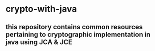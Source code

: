 # crypto-with-java

  ## this repository contains common resources pertaining to cryptographic implementation in java using JCA & JCE 
